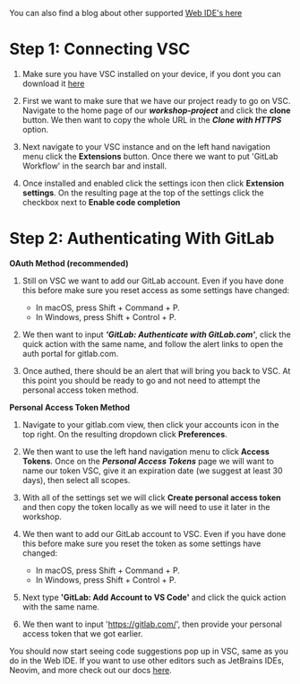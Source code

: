 You can also find a blog about other supported [Web IDE's here](https://about.gitlab.com/blog/2023/06/01/extending-code-suggestions/)

# Step 1: Connecting VSC
1. Make sure you have VSC installed on your device, if you dont you can download it [here](https://code.visualstudio.com/Download)

2. First we want to make sure that we have our project ready to go on VSC. Navigate to the home page of our **_workshop-project_** and click the **clone** button. We then want to copy the whole URL in the **_Clone with HTTPS_** option.

3. Next navigate to your VSC instance and on the left hand navigation menu click the **Extensions** button. Once there we want to put 'GitLab Workflow' in the search bar and install.

4. Once installed and enabled click the settings icon then click **Extension settings**. On the resulting page at the top of the settings click the checkbox next to **Enable code completion**

# Step 2: Authenticating With GitLab
  **OAuth Method (recommended)**
1. Still on VSC we want to add our GitLab account. Even if you have done this before make sure you reset access as some settings have changed:
    - In macOS, press Shift + Command + P.
    - In Windows, press Shift + Control + P.

2. We then want to input **_'GitLab: Authenticate with GitLab.com'_**, click the quick action with the same name, and follow the alert links to open the auth portal for gitlab.com.

3. Once authed, there should be an alert that will bring you back to VSC. At this point you should be ready to go and not need to attempt the personal access token method.

  **Personal Access Token Method**
1. Navigate to your gitlab.com view, then click your accounts icon in the top right. On the resulting dropdown click **Preferences**.
  
2. We then want to use the left hand navigation menu to click **Access Tokens**. Once on the **_Personal Access Tokens_** page we will want to name our token VSC, give it an expiration date (we suggest at least 30 days), then select all scopes.

3. With all of the settings set we will click **Create personal access token** and then copy the token locally as we will need to use it later in the workshop.

4. We then want to add our GitLab account to VSC. Even if you have done this before make sure you reset the token as some settings have changed:
    - In macOS, press Shift + Command + P.
    - In Windows, press Shift + Control + P.

5. Next type **'GitLab: Add Account to VS Code'** and click the quick action with the same name.

6. We then want to input 'https://gitlab.com/', then provide your personal access token that we got earlier.

You should now start seeing code suggestions pop up in VSC, same as you do in the Web IDE. If you want to use other editors such as JetBrains IDEs, Neovim, and more check out our docs [here](https://docs.gitlab.com/ee/user/project/repository/code_suggestions/#supported-editor-extensions).

